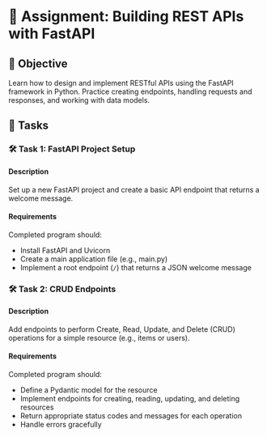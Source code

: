 # 📘 Assignment: Building REST APIs with FastAPI

## 🎯 Objective

Learn how to design and implement RESTful APIs using the FastAPI framework in Python. Practice creating endpoints, handling requests and responses, and working with data models.

## 📝 Tasks

### 🛠️ Task 1: FastAPI Project Setup

#### Description
Set up a new FastAPI project and create a basic API endpoint that returns a welcome message.

#### Requirements
Completed program should:
- Install FastAPI and Uvicorn
- Create a main application file (e.g., main.py)
- Implement a root endpoint (`/`) that returns a JSON welcome message

### 🛠️ Task 2: CRUD Endpoints

#### Description
Add endpoints to perform Create, Read, Update, and Delete (CRUD) operations for a simple resource (e.g., items or users).

#### Requirements
Completed program should:
- Define a Pydantic model for the resource
- Implement endpoints for creating, reading, updating, and deleting resources
- Return appropriate status codes and messages for each operation
- Handle errors gracefully
